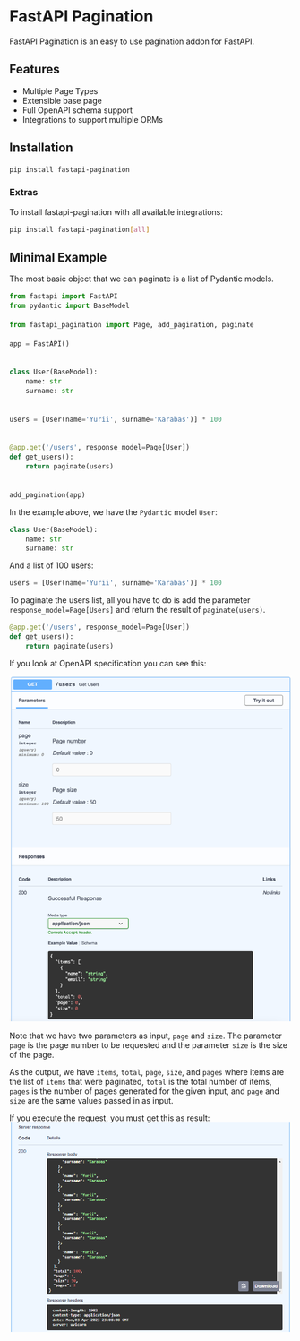 # FastAPI Pagination

FastAPI Pagination is an easy to use pagination addon for FastAPI.

## Features

* Multiple Page Types
* Extensible base page
* Full OpenAPI schema support
* Integrations to support multiple ORMs

## Installation

```bash
pip install fastapi-pagination
```

### Extras

To install fastapi-pagination with all available integrations:

```bash
pip install fastapi-pagination[all]
```

## Minimal Example

The most basic object that we can paginate is a list of Pydantic models.

```python
from fastapi import FastAPI
from pydantic import BaseModel

from fastapi_pagination import Page, add_pagination, paginate

app = FastAPI()


class User(BaseModel):
    name: str
    surname: str


users = [User(name='Yurii', surname='Karabas')] * 100


@app.get('/users', response_model=Page[User])
def get_users():
    return paginate(users)


add_pagination(app)
```

In the example above, we have the `Pydantic` model `User`:
```python
class User(BaseModel):
    name: str
    surname: str
```

And a list of 100 users:
```python
users = [User(name='Yurii', surname='Karabas')] * 100
```

To paginate the users list, all you have to do is add the parameter `response_model=Page[Users]` and return the result of `paginate(users)`.

```python
@app.get('/users', response_model=Page[User])
def get_users():
    return paginate(users)
```

If you look at OpenAPI specification you can see this:

![OpenAPI](img/openapi_example.png)

Note that we have two parameters as input, `page` and `size`. The parameter `page` is the page number to be requested and the parameter `size` is the size of the page.

As the output, we have `items`, `total`, `page`, `size`, and `pages` where items are the list of `items` that were paginated, `total` is the total number of items, `pages` is the number of pages generated for the given input, and `page` and `size` are the same values passed in as input.


If you execute the request, you must get this as result:
![OpenAPI Result](img/openapi_example_result.png)
